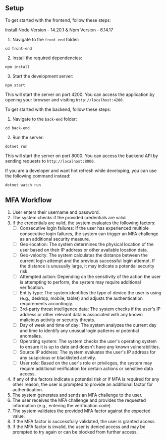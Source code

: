 ## Setup
To get started with the frontend, follow these steps:

Install Node Version - 14.20.1 & Npm Version - 6.14.17

1. Navigate to the `front-end` folder:
```
cd front-end
```

2. Install the required dependencies:
```
npm install
```

3. Start the development server:
```
npm start
```

This will start the server on port 4200. You can access the application by opening your browser and visiting `http://localhost:4200`.

To get started with the backend, follow these steps:

1. Navigate to the `back-end` folder:
```
cd back-end
```
2. Run the server:
```
dotnet run
```
This will start the server on port 8000. You can access the backend API by sending requests to `http://localhost:8000`.

If you are a developer and want hot refresh while developing, you can use the following command instead:
```
dotnet watch run
```

## MFA Workflow

1. User enters their username and password.
2. The system checks if the provided credentials are valid.
3. If the credentials are valid, the system evaluates the following factors:
   - [ ] Consecutive login failures: If the user has experienced multiple consecutive login failures, the system can trigger an MFA challenge as an additional security measure.
   - [ ] Geo-location: The system determines the physical location of the user based on their IP address or other available location data.
   - [ ] Geo-velocity: The system calculates the distance between the current login attempt and the previous successful login attempt. If the distance is unusually large, it may indicate a potential security risk.
   - [ ] Attempted action: Depending on the sensitivity of the action the user is attempting to perform, the system may require additional verification.
   - [ ] Entity type: The system identifies the type of device the user is using (e.g., desktop, mobile, tablet) and adjusts the authentication requirements accordingly.
   - [ ] 3rd-party threat intelligence data: The system checks if the user's IP address or other relevant data is associated with any known malicious activity or security threats.
   - [ ] Day of week and time of day: The system analyzes the current day and time to identify any unusual login patterns or potential anomalies.
   - [ ] Operating system: The system checks the user's operating system to ensure it is up to date and doesn't have any known vulnerabilities.
   - [ ] Source IP address: The system evaluates the user's IP address for any suspicious or blacklisted activity.
   - [ ] User role: Based on the user's role or privileges, the system may require additional verification for certain actions or sensitive data access.
4. If any of the factors indicate a potential risk or if MFA is required for any other reason, the user is prompted to provide an additional factor for authentication.
5. The system generates and sends an MFA challenge to the user.
6. The user receives the MFA challenge and provides the requested information (e.g., entering the verification code).
7. The system validates the provided MFA factor against the expected value.
8. If the MFA factor is successfully validated, the user is granted access.
9. If the MFA factor is invalid, the user is denied access and may be prompted to try again or can be blocked from further access.
